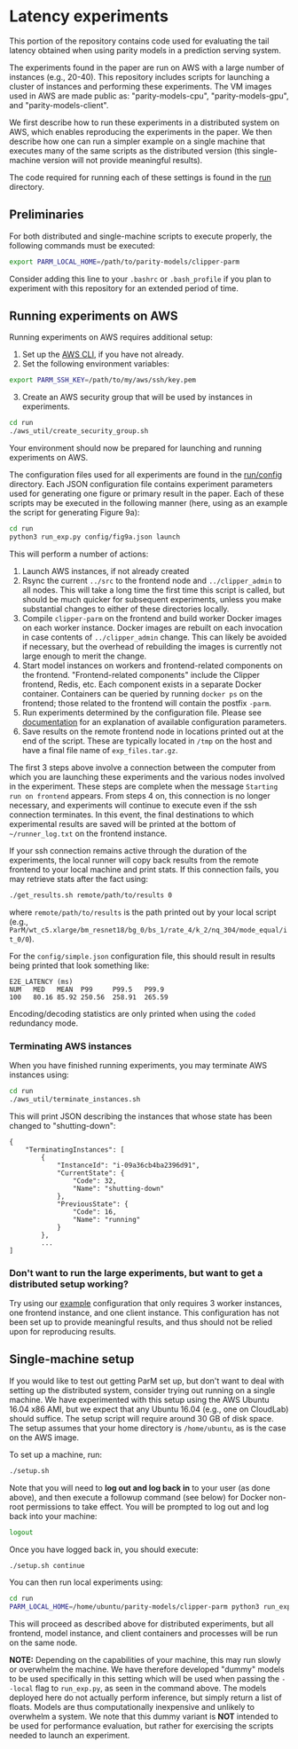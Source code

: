 # Latency experiments
This portion of the repository contains code used for evaluating the tail
latency obtained when using parity models in a prediction serving system.

The experiments found in the paper are run on AWS with a large number of
instances (e.g., 20-40). This repository includes scripts for launching a
cluster of instances and performing these experiments. The VM images used
in AWS are made public as: "parity-models-cpu", "parity-models-gpu", and
"parity-models-client".

We first describe how to run these experiments in a distributed system on AWS,
which enables reproducing the experiments in the paper. We then describe how
one can run a simpler example on a single machine that executes many of the
same scripts as the distributed version (this single-machine version will not
provide meaningful results).

The code required for running each of these settings is found in the [run](run)
directory.

## Preliminaries
For both distributed and single-machine scripts to execute properly, the
following commands must be executed:
```bash
export PARM_LOCAL_HOME=/path/to/parity-models/clipper-parm
```
Consider adding this line to your `.bashrc` or `.bash_profile` if you plan
to experiment with this repository for an extended period of time.

## Running experiments on AWS
Running experiments on AWS requires additional setup:
1. Set up the [AWS CLI](https://docs.aws.amazon.com/polly/latest/dg/setup-aws-cli.html), if you have not already.
2. Set the following environment variables:
```bash
export PARM_SSH_KEY=/path/to/my/aws/ssh/key.pem
```
3. Create an AWS security group that will be used by instances in experiments.
```bash
cd run
./aws_util/create_security_group.sh
```

Your environment should now be prepared for launching and running experiments
on AWS.

The configuration files used for all experiments are found in the
[run/config](run/config) directory. Each JSON configuration file contains
experiment parameters used for generating one figure or primary result in the
paper. Each of these scripts may be executed in the following manner (here,
using as an example the script for generating Figure 9a):
```bash
cd run
python3 run_exp.py config/fig9a.json launch 
```

This will perform a number of actions:
1. Launch AWS instances, if not already created
2. Rsync the current `../src` to the frontend node and `../clipper_admin` to
all nodes. This will take a long time the first time this script is called, but
should be much quicker for subsequent experiments, unless you make substantial
changes to either of these directories locally.
3. Compile `clipper-parm` on the frontend and build worker Docker images on
each worker instance. Docker images are rebuilt on each invocation in case
contents of `../clipper_admin` change. This can likely be avoided if necessary,
but the overhead of rebuilding the images is currently not large enough to
merit the change.
4. Start model instances on workers and frontend-related components on the
frontend. "Frontend-related components" include the Clipper frontend, Redis,
etc. Each component exists in a separate Docker container. Containers can be
queried by running `docker ps` on the frontend; those related to the frontend
will contain the postfix `-parm`.
5. Run experiments determined by the configuration file. Please see 
[documentation](run/config/README.md) for an explanation of available
configuration parameters.
6. Save results on the remote frontend node in locations printed out at the
end of the script. These are typically located in `/tmp` on the host and have
a final file name of `exp_files.tar.gz`.

The first 3 steps above involve a connection between the computer from which
you are launching these experiments and the various nodes involved in the
experiment. These steps are complete when the message `Starting run on frontend`
appears. From steps 4 on, this connection is no longer necessary, and
experiments will continue to execute even if the ssh connection terminates.
In this event, the final destinations to which experimental results are saved
will be printed at the bottom of `~/runner_log.txt` on the frontend instance.

If your ssh connection remains active through the duration of the experiments,
the local runner will copy back results from the remote frontend to your local
machine and print stats. If this connection fails, you may retrieve stats after
the fact using:
```bash
./get_results.sh remote/path/to/results 0
```
where `remote/path/to/results` is the path printed out by your local script
(e.g., `ParM/wt_c5.xlarge/bm_resnet18/bg_0/bs_1/rate_4/k_2/nq_304/mode_equal/it_0/0`).

For the `config/simple.json` configuration file, this should result in results
being printed that look something like:
```
E2E_LATENCY (ms)
NUM   MED   MEAN  P99     P99.5   P99.9
100   80.16 85.92 250.56  258.91  265.59
```

Encoding/decoding statistics are only printed when using the `coded`
redundancy mode.

### Terminating AWS instances
When you have finished running experiments, you may terminate AWS instances
using:
```bash
cd run
./aws_util/terminate_instances.sh
```

This will print JSON describing the instances that whose state has been changed
to "shutting-down":
```
{
    "TerminatingInstances": [
        {
            "InstanceId": "i-09a36cb4ba2396d91", 
            "CurrentState": {
                "Code": 32, 
                "Name": "shutting-down"
            }, 
            "PreviousState": {
                "Code": 16, 
                "Name": "running"
            }
        }, 
        ...
]
```

### Don't want to run the large experiments, but want to get a distributed setup working?
Try using our [example](run/config/simple.json) configuration that only requires
3 worker instances, one frontend instance, and one client instance. This
configuration has not been set up to provide meaningful results, and thus should
not be relied upon for reproducing results.

## Single-machine setup
If you would like to test out getting ParM set up, but don't want to deal with
setting up the distributed system, consider trying out running on a single
machine. We have experimented with this setup using the AWS Ubuntu 16.04 x86 AMI,
but we expect that any Ubuntu 16.04 (e.g., one on CloudLab) should suffice. The
setup script will require around 30 GB of disk space. The setup assumes that your
home directory is `/home/ubuntu`, as is the case on the AWS image.

To set up a machine, run:
```bash
./setup.sh
```
Note that you will need to **log out and log back in** to your user (as done
above), and then
execute a followup command (see below) for Docker non-root permissions to
take effect. You will be prompted to log out and log back into your machine:
```bash
logout
```
Once you have logged back in, you should execute:
```bash
./setup.sh continue
```

You can then run local experiments using:
```bash
cd run
PARM_LOCAL_HOME=/home/ubuntu/parity-models/clipper-parm python3 run_exp.py config/simple.json launch --local
```

This will proceed as described above for distributed experiments, but all
frontend, model instance, and client containers and processes will be run
on the same node.

**NOTE:** Depending on the capabilities of your machine, this may run slowly
or overwhelm the machine. We have therefore developed "dummy" models
to be used specifically in this setting which will be used when passing the
`--local` flag to `run_exp.py`, as seen in the command above. The
models deployed here do not actually perform inference, but simply return a
list of floats. Models are thus computationally inexpensive and unlikely to
overwhelm a system. We note that this dummy variant is **NOT** intended to
be used for performance evaluation, but rather for exercising the scripts
needed to launch an experiment.
